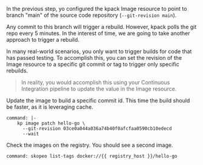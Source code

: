 In the previous step, yo configured the kpack Image resource to point to branch "main" of the source code repository (`--git-revision main`).

Any commit to this branch will trigger a rebuild. However, kpack polls the git repo every 5 minutes. In the interest of time, we are going to take another approach to trigger a rebuild.

In many real-world scenarios, you only want to trigger builds for code that has passed testing.
To accomplish this, you can set the revision of the Image resource to a specific git commit or tag to trigger only specific rebuilds.

> In reality, you would accomplish this using your Continuous Integration pipeline to update the value in the Image resource.

Update the image to build a specific commit id.
This time the build should be faster, as it is leveraging cache.
```terminal:execute
command: |-
    kp image patch hello-go \
      --git-revision 03ce0a044a036a74b40f0afcfaa0590cb10edecd
      --wait
```

Check the images on the registry. You should see a second image.
```terminal:execute
command: skopeo list-tags docker://{{ registry_host }}/hello-go
```
